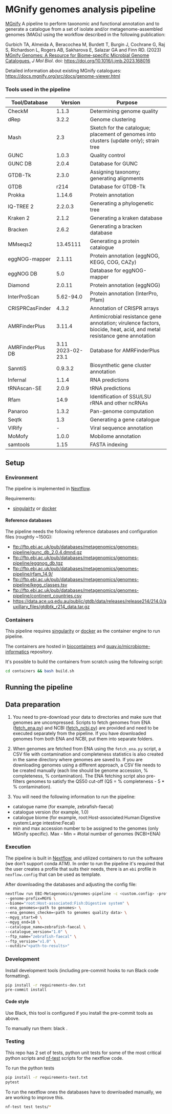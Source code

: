 # MGnify genomes analysis pipeline

[MGnify](https://www.ebi.ac.uk/metagenomics/) A pipeline to perform taxonomic and functional annotation and to generate a catalogue from a set of isolate and/or metagenome-assembled genomes (MAGs) using the workflow described in the following publication:

Gurbich TA, Almeida A, Beracochea M, Burdett T, Burgin J, Cochrane G, Raj S, Richardson L, Rogers AB, Sakharova E, Salazar GA and Finn RD. (2023) [MGnify Genomes: A Resource for Biome-specific Microbial Genome Catalogues.](https://www.sciencedirect.com/science/article/pii/S0022283623000724) <i>J Mol Biol</i>. doi: https://doi.org/10.1016/j.jmb.2023.168016

Detailed information about existing MGnify catalogues: https://docs.mgnify.org/src/docs/genome-viewer.html

### Tools used in the pipeline
| Tool/Database      | Version | Purpose |
| ----------- | ----------- |----------- |
| CheckM      | 1.1.3       | Determining genome quality       |
| dRep   | 3.2.2        | Genome clustering       |
| Mash   | 2.3        | Sketch for the catalogue; placement of genomes into clusters (update only); strain tree      |
| GUNC   | 1.0.3        | Quality control       |
| GUNC DB  | 2.0.4        | Database for GUNC       |
| GTDB-Tk   | 2.3.0        | Assigning taxonomy; generating alignments       |
| GTDB   | r214        | Database for GTDB-Tk       |
| Prokka   | 1.14.6        | Protein annotation       |
| IQ-TREE 2  | 2.2.0.3        | Generating a phylogenetic tree       |
| Kraken 2   | 2.1.2        | Generating a kraken database       |
| Bracken   | 2.6.2        | Generating a bracken database       |
| MMseqs2   | 13.45111        | Generating a protein catalogue       |
| eggNOG-mapper  | 2.1.11        | Protein annotation (eggNOG, KEGG, COG,  CAZy)       |
| eggNOG DB  | 5.0       | Database for eggNOG-mapper       |
| Diamond    | 2.0.11       | Protein annotation (eggNOG)       |
| InterProScan   | 5.62-94.0      | Protein annotation (InterPro, Pfam)       |
| CRISPRCasFinder   | 4.3.2        | Annotation of CRISPR arrays       |
| AMRFinderPlus   | 3.11.4        |   Antimicrobial resistance gene annotation; virulence factors, biocide, heat, acid, and metal resistance gene annotation     |
| AMRFinderPlus DB   | 3.11 2023-02-23.1        | Database for AMRFinderPlus      |
| SanntiS   | 0.9.3.2        | Biosynthetic gene cluster annotation       |
| Infernal   | 1.1.4        | RNA predictions       |
| tRNAscan-SE   | 2.0.9       | tRNA predictions       |
| Rfam   | 14.9        | Identification of SSU/LSU rRNA and other ncRNAs       |
| Panaroo   | 1.3.2        | Pan-genome computation       |
| Seqtk   | 1.3        | Generating a gene catalogue       |
| VIRify   | -        | Viral sequence annotation       |
| MoMofy   | 1.0.0        | Mobilome annotation       |
| samtools   | 1.15       | FASTA indexing       |

## Setup

### Environment

The pipeline is implemented in [Nextflow](https://www.nextflow.io/).

Requirements:
- [singulairty](https://sylabs.io/docs/) or [docker](https://www.docker.com/)

#### Reference databases

The pipeline needs the following reference databases and configuration files (roughtly ~150G):

- ftp://ftp.ebi.ac.uk/pub/databases/metagenomics/genomes-pipeline/gunc_db_2.0.4.dmnd.gz
- ftp://ftp.ebi.ac.uk/pub/databases/metagenomics/genomes-pipeline/eggnog_db.tgz
- ftp://ftp.ebi.ac.uk/pub/databases/metagenomics/genomes-pipeline/rfam_14.9/
- ftp://ftp.ebi.ac.uk/pub/databases/metagenomics/genomes-pipeline/kegg_classes.tsv
- ftp://ftp.ebi.ac.uk/pub/databases/metagenomics/genomes-pipeline/continent_countries.csv
- https://data.ace.uq.edu.au/public/gtdb/data/releases/release214/214.0/auxillary_files/gtdbtk_r214_data.tar.gz

### Containers

This pipeline requires [singularity](https://sylabs.io/docs/) or [docker](https://www.docker.com/) as the container engine to run pipeline.

The containers are hosted in [biocontainers](https://biocontainers.pro/) and [quay.io/microbiome-informatics](https://quay.io/organization/microbiome-informatics) repository.

It's possible to build the containers from scratch using the following script:

```bash
cd containers && bash build.sh
```

## Running the pipeline

## Data preparation

1. You need to pre-download your data to directories and make sure that genomes are uncompressed. Scripts to fetch genomes from ENA ([fetch_ena.py](https://github.com/EBI-Metagenomics/genomes-pipeline/blob/master/containers/genomes-catalog-update/scripts/fetch_ena.py)) and NCBI ([fetch_ncbi.py](https://github.com/EBI-Metagenomics/genomes-pipeline/blob/master/containers/genomes-catalog-update/scripts/fetch_ncbi.py)) are provided and need to be executed separately from the pipeline. If you have downloaded genomes from both ENA and NCBI, put them into separate folders.

2. When genomes are fetched from ENA using the `fetch_ena.py` script, a CSV file with contamination and completeness statistics is also created in the same directory where genomes are saved to. If you are downloading genomes using a different approach, a CSV file needs to be created manually (each line should be genome accession, % completeness, % contamination). The ENA fetching script also pre-filters genomes to satisfy the QS50 cut-off (QS = % completeness - 5 * % contamination). 

3. You will need the following information to run the pipeline:
 - catalogue name (for example, zebrafish-faecal)
 - catalogue version (for example, 1.0)
 - catalogue biome (for example, root:Host-associated:Human:Digestive system:Large intestine:Fecal)
 - min and max accession number to be assigned to the genomes (only MGnify specific). Max - Min = #total number of genomes (NCBI+ENA)

### Execution

The pipeline is built in [Nextflow](https://www.nextflow.io), and utilized containers to run the software (we don't support conda ATM).
In order to run the pipeline it's required that the user creates a profile that suits their needs, there is an `ebi` profile in `nexflow.config` that can be used as template.

After downloading the databases and adjusting the config file:

```bash
nextflow run EBI-Metagenomics/genomes-pipeline -c <custom.config> -profile <profile> \
--genome-prefix=MGYG \
--biome="root:Host-associated:Fish:Digestive system" \
--ena_genomes=<path to genomes> \
--ena_genomes_checkm=<path to genomes quality data> \
--mgyg_start=0 \
--mgyg_end=10 \
--catalogue_name=zebrafish-faecal \
--catalogue_version="1.0" \
--ftp_name="zebrafish-faecal" \
--ftp_version="v1.0" \
--outdir="<path-to-results>"
```

### Development

Install development tools (including pre-commit hooks to run Black code formatting).

```bash
pip install -r requirements-dev.txt
pre-commit install
```

#### Code style

Use Black, this tool is configured if you install the pre-commit tools as above.

To manually run them: black .

### Testing

This repo has 2 set of tests, python unit tests for some of the most critical python scripts and [nf-test](https://github.com/askimed/nf-test) scripts for the nextflow code.

To run the python tests

```bash
pip install -r requirements-test.txt
pytest
```

To run the nextflow ones the databases have to downloaded manually, we are working to improve this.

```bash
nf-test test tests/*
```
